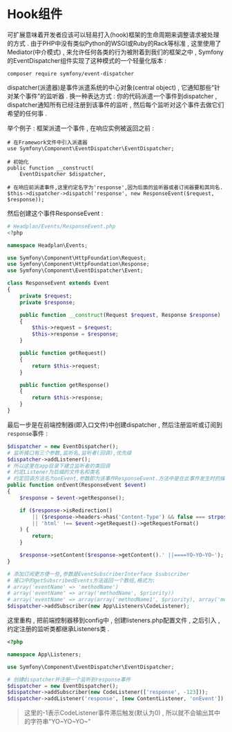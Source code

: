 # Hook组件

可扩展意味着开发者应该可以轻易打入\(hook\)框架的生命周期来调整请求被处理的方式 . 由于PHP中没有类似Python的WSGI或Ruby的Rack等标准 , 这里使用了Mediator\(中介模式\) , 来允许任何各类的行为被附着到我们的框架之中 , Symfony的EventDispatcher组件实现了这种模式的一个轻量化版本 :

```
composer require symfony/event-dispatcher
```

dispatcher\(派遣器\)是事件派遣系统的中心对象\(central object\) , 它通知那些“针对某个事件”的监听器 . 换一种表达方式 : 你的代码派遣一个事件到dispatcher , dispatcher通知所有已经注册到该事件的监听 , 然后每个监听对这个事件去做它们希望的任何事 .

举个例子 : 框架派遣一个事件 , 在响应实例被返回之前 :

```
# 在Framework文件中引入派遣器
use Symfony\Component\EventDispatcher\EventDispatcher;

# 初始化
public function __construct(
    EventDispatcher $dispatcher,

# 在响应前派遣事件,这里约定名字为'response',因为后面的监听器或者订阅器要和其同名.
$this->dispatcher->dispatch('response', new ResponseEvent($request, $response));
```

然后创建这个事件ResponseEvent :

```php
# Headplan/Events/ResponseEvent.php
<?php

namespace Headplan\Events;

use Symfony\Component\HttpFoundation\Request;
use Symfony\Component\HttpFoundation\Response;
use Symfony\Component\EventDispatcher\Event;

class ResponseEvent extends Event
{
    private $request;
    private $response;

    public function __construct(Request $request, Response $response)
    {
        $this->request = $request;
        $this->response = $response;
    }

    public function getRequest()
    {
        return $this->request;
    }

    public function getResponse()
    {
        return $this->response;
    }
}
```

最后一步是在前端控制器\(即入口文件\)中创建dispatcher , 然后注册监听或订阅到`response`事件 :

```php
$dispatcher = new EventDispatcher();
# 监听接口有三个参数,监听名,监听者(回调),优先级
$dispatcher->addListener();
# 所以这里在app目录下建立监听者的类回调
# 约定Listener为后缀的文件名和类名
# 约定回调方法名为onEvent,参数即为该事件ResponseEvent.方法中是在此事件发生时的操作
public function onEvent(ResponseEvent $event)
{
    $response = $event->getResponse();

    if ($response->isRedirection()
        || ($response->headers->has('Content-Type') && false === strpos($response->headers->get('Content-Type'), 'html'))
        || 'html' !== $event->getRequest()->getRequestFormat()
    ) {
        return;
    }

    $response->setContent($response->getContent().' ||====YO~YO~YO~');
}

# 添加订阅更方便一些,参数是EventSubscriberInterface $subscriber
# 接口中的getSubscribedEvents方法返回一个数组,格式为:
# array('eventName' => 'methodName')
# array('eventName' => array('methodName', $priority))
# array('eventName' => array(array('methodName1', $priority), array('methodName2')))
$dispatcher->addSubscriber(new App\Listeners\CodeListener);
```

这里重构 , 把前端控制器移到config中 , 创建listeners.php配置文件 , 之后引入 , 约定注册的监听类都继承Listeners类 .

```php
<?php

namespace App\Listeners;

use Symfony\Component\EventDispatcher\EventDispatcher;

# 创建dispatcher并注册一个监听到response事件
$dispatcher = new EventDispatcher();
$dispatcher->addSubscriber(new CodeListener(['response', -123]));
$dispatcher->addListener('response', [new ContentListener, 'onEvent']);
```

>  这里的-1表示CodeListener事件滞后触发\(默认为0\) , 所以就不会输出其中的字符串"YO~YO~YO~"




